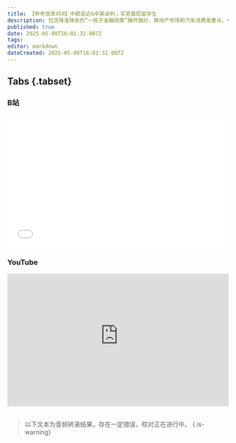 ```yaml
---
title: 【参考信息450】中欧走近&中美谈判；军官直招留学生
description: 包含降准降息的“一揽子金融政策”揭开面纱，房地产市场和汽车消费是重点。今年楼市小阳春没有来，前4个月超过200个城市发布超过300次各种房贷政策，发大部分城市的宽松政策已经出无可出。中欧立法机构关系缓和，中欧班列（深圳）欧洲电商快线发车；广州港开通直达秘鲁钱凯港的航线；中美官宣在瑞士谈判，宛如朝鲜战争中的边打边谈。留学生进体制通道扩大，全军不少大单位直招军官面向QS世界排名前200的留学生开放。
published: true
date: 2025-05-08T16:01:32.007Z
tags: 
editor: markdown
dateCreated: 2025-05-08T16:01:32.007Z
---
```


## Tabs {.tabset}
### B站
<div style="position: relative; padding: 30% 45%;">
<iframe style="position: absolute; width: 100%; height: 100%; left: 0; top: 0;" src="//player.bilibili.com/player.html?&bvid=BV1DV5TzoE8x&page=1&as_wide=1&high_quality=1&danmaku=1&autoplay=0" scrolling="no" border="0" frameborder="no" framespacing="0" allowfullscreen="true"></iframe>
</div>

### YouTube
<div style="position: relative; padding: 30% 45%;">
<iframe style="position: absolute; top: 0; left: 0; width: 100%; height: 100%;" src="https://www.youtube-nocookie.com/embed/YouTubeVID" title="YouTube video player" frameborder="0" allow="accelerometer; autoplay; clipboard-write; encrypted-media; gyroscope; picture-in-picture" allowfullscreen></iframe>
</div>


## 

> 以下文本为音频转录结果，存在一定错误，校对正在进行中。
{.is-warning}
